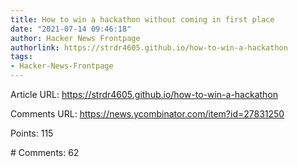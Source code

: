 ```yaml
---
title: How to win a hackathon without coming in first place
date: "2021-07-14 09:46:18"
author: Hacker News Frontpage
authorlink: https://strdr4605.github.io/how-to-win-a-hackathon
tags:
- Hacker-News-Frontpage
---
```


<p>Article URL: <a href="https://strdr4605.github.io/how-to-win-a-hackathon">https://strdr4605.github.io/how-to-win-a-hackathon</a></p>
<p>Comments URL: <a href="https://news.ycombinator.com/item?id=27831250">https://news.ycombinator.com/item?id=27831250</a></p>
<p>Points: 115</p>
<p># Comments: 62</p>

